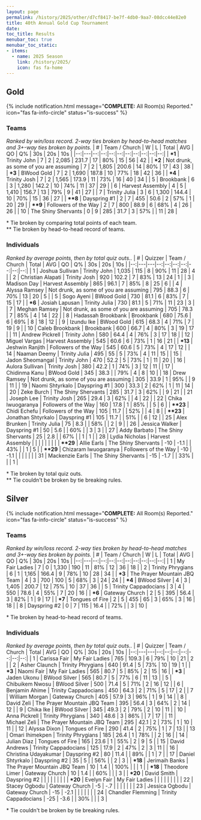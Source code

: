 ```yaml
---
layout: page
permalink: /history/2025/other/d7cf8417-be7f-4db0-9aa7-08dcc44e82e0
title: 40th Annual Gold Cup Tournament
date: 
toc_title: Results
menubar_toc: true
menubar_toc_static:
- items:
  - name: 2025 Season
    link: /history/2025/
    icon: fas fa-home
---
```



## Gold

{% include notification.html
   message="<b>COMPLETE:</b> All Room(s) Reported."
   icon="fas fa-info-circle"
   status="is-success" %}


### Teams

*Ranked by win/loss record. 2-way ties broken by head-to-head matches and 3+-way ties broken by points.*
| # | Team / Church | W | L | Total | AVG | QO | Q% | 30s | 20s | 10s |
|--:|---|--:|--:|--:|--:|--:|--:|--:|--:|--:|
| **\*1** | Trinity John | 7 | 2 | 2,085 | 231.7 | 17 | 80% | 15 | 56 | 42 |
| **\*2** | Not drunk, as some of you are assuming | 7 | 2 | 1,805 | 200.6 | 14 | 80% | 17 | 43 | 38 |
| **\*3** | BWood Gold | 7 | 2 | 1,690 | 187.8 | 10 | 77% | 18 | 42 | 36 |
| **\*4** | Trinity Josh | 7 | 2 | 1,565 | 173.9 | 11 | 73% | 16 | 40 | 34 |
| 5 | Brookbank | 6 | 3 | 1,280 | 142.2 | 10 | 74% | 11 | 37 | 29 |
| 6 | Harvest Assembly | 4 | 5 | 1,410 | 156.7 | 13 | 79% | 9 | 41 | 27 |
| 7 | Trinity Julia | 3 | 6 | 1,300 | 144.4 | 10 | 70% | 15 | 36 | 27 |
| **\*\*8** | Dayspring #1 | 2 | 7 | 455 | 50.6 | 2 | 57% | 1 | 20 | 29 |
| **\*\*9** | Followers of the Way | 2 | 7 | 800 | 88.9 | 6 | 68% | 4 | 26 | 26 |
| 10 | The Shiny Shervants | 0 | 9 | 285 | 31.7 | 3 | 57% |  | 11 | 28 |

\* Tie broken by comparing total points of each team.\
\*\* Tie broken by head-to-head record of teams.

### Individuals

*Ranked by average points, then by total quiz outs..*
| # | Quizzer | Team / Church | Total | AVG | QO | Q% | 30s | 20s | 10s |
|--:|---|---|--:|--:|--:|--:|--:|--:|--:|
| 1 | Joshua Sullivan | Trinity John | 1,035 | 115 | 8 | 90% | 11 | 28 | 4 |
| 2 | Christian Alapati | Trinity Josh | 920 | 102.2 | 7 | 83% | 13 | 24 | 1 |
| 3 | Madison Day | Harvest Assembly | 865 | 96.1 | 7 | 85% | 8 | 25 | 6 |
| 4 | Alyssa Ramsey | Not drunk, as some of you are assuming | 795 | 88.3 | 6 | 70% | 13 | 20 | 5 |
| 5 | Sogo Ayeni | BWood Gold | 730 | 81.1 | 6 | 83% | 7 | 15 | 17 |
| **\*6** | Josiah Lapusan | Trinity Julia | 730 | 81.1 | 5 | 71% | 11 | 23 | 3 |
| 7 | Meghan Ramsey | Not drunk, as some of you are assuming | 705 | 78.3 | 7 | 85% | 4 | 14 | 22 |
| 8 | Hadassah Brookbank | Brookbank | 680 | 75.6 | 6 | 69% | 8 | 18 | 12 |
| 9 | Izundu Ike | BWood Gold | 615 | 68.3 | 4 | 71% | 7 | 19 | 9 |
| 10 | Caleb Brookbank | Brookbank | 600 | 66.7 | 4 | 80% | 3 | 19 | 17 |
| 11 | Andrew Pickrell | Trinity John | 580 | 64.4 | 4 | 76% | 3 | 17 | 18 |
| 12 | Miguel Vargas | Harvest Assembly | 545 | 60.6 | 6 | 73% | 1 | 16 | 21 |
| **\*13** | Jeshwin Ranjith | Followers of the Way | 545 | 60.6 | 5 | 73% | 4 | 17 | 12 |
| 14 | Naaman Deemy | Trinity Julia | 495 | 55 | 5 | 73% | 4 | 11 | 15 |
| 15 | Jadon Sheomangal | Trinity John | 470 | 52.2 | 5 | 73% | 1 | 11 | 20 |
| 16 | Aulora Sullivan | Trinity Josh | 380 | 42.2 | 1 | 74% | 3 | 12 | 11 |
| 17 | Chidinma Kanu | BWood Gold | 345 | 38.3 |  | 79% | 4 | 8 | 10 |
| 18 | Drew Ramsey | Not drunk, as some of you are assuming | 305 | 33.9 | 1 | 95% |  | 9 | 11 |
| 19 | Naomi Shtyrkalo | Dayspring #1 | 300 | 33.3 | 2 | 62% | 1 | 11 | 14 |
| 20 | Zeke Burch | The Shiny Shervants | 285 | 31.7 | 3 | 62% |  | 9 | 21 |
| 21 | Joseph Lee | Trinity Josh | 265 | 29.4 | 3 | 62% |  | 4 | 22 |
| 22 | Chika Iwuogaranya | Followers of the Way | 160 | 17.8 | 1 | 85% |  | 5 | 6 |
| **\*\*23** | Chidi Echefu | Followers of the Way | 105 | 11.7 |  | 52% |  | 4 | 8 |
| **\*\*23** | Jonathan Shtyrkalo | Dayspring #1 | 105 | 11.7 |  | 51% |  | 6 | 12 |
| 25 | Alex Brunken | Trinity Julia | 75 | 8.3 |  | 58% |  | 2 | 9 |
| 26 | Jessica Walker | Dayspring #1 | 50 | 5.6 |  | 60% |  | 3 | 3 |
| 27 | Addy Barbato | The Shiny Shervants | 25 | 2.8 |  | 67% |  | 1 | 1 |
| 28 | Lydia Nicholas | Harvest Assembly |  |  |  |  |  |  |  |
| **\*\*29** | Allie Earls | The Shiny Shervants | -10 | -1.1 |  | 43% |  | 1 | 5 |
| **\*\*29** | Chizaram Iwuogaranya | Followers of the Way | -10 | -1.1 |  |  |  |  |  |
| 31 | Mackenzie Earls | The Shiny Shervants | -15 | -1.7 |  | 33% |  |  | 1 |

\* Tie broken by total quiz outs.\
\*\* Tie couldn't be broken by tie breaking rules.

## Silver

{% include notification.html
   message="<b>COMPLETE:</b> All Room(s) Reported."
   icon="fas fa-info-circle"
   status="is-success" %}


### Teams

*Ranked by win/loss record. 2-way ties broken by head-to-head matches and 3+-way ties broken by points.*
| # | Team / Church | W | L | Total | AVG | QO | Q% | 30s | 20s | 10s |
|--:|---|--:|--:|--:|--:|--:|--:|--:|--:|--:|
| 1 | My Fair Ladies | 7 | 0 | 1,330 | 190 | 11 | 81% | 12 | 36 | 18 |
| 2 | Trinity Phrygians | 6 | 1 | 1,165 | 166.4 | 9 | 78% | 10 | 28 | 34 |
| **\*3** | The Prayer Mountain JBQ Team | 4 | 3 | 700 | 100 | 5 | 68% | 3 | 24 | 24 |
| **\*4** | BWood Silver | 4 | 3 | 1,405 | 200.7 | 12 | 75% | 10 | 37 | 36 |
| 5 | Trinity Cappadocians | 3 | 4 | 550 | 78.6 | 4 | 55% | 7 | 20 | 16 |
| **\*6** | Gateway Church | 2 | 5 | 395 | 56.4 | 3 | 82% | 1 | 9 | 17 |
| **\*7** | Tongues of Fire | 2 | 5 | 455 | 65 | 3 | 65% | 3 | 16 | 18 |
| 8 | Dayspring #2 | 0 | 7 | 115 | 16.4 |  | 72% |  | 3 | 10 |

\* Tie broken by head-to-head record of teams.

### Individuals

*Ranked by average points, then by total quiz outs..*
| # | Quizzer | Team / Church | Total | AVG | QO | Q% | 30s | 20s | 10s |
|--:|---|---|--:|--:|--:|--:|--:|--:|--:|
| 1 | Carissa Fair | My Fair Ladies | 765 | 109.3 | 6 | 79% | 10 | 21 | 2 |
| 2 | Asher Claunch | Trinity Phrygians | 640 | 91.4 | 5 | 73% | 10 | 19 | 1 |
| **\*3** | Naomi Fair | My Fair Ladies | 565 | 80.7 | 5 | 85% | 2 | 15 | 16 |
| **\*3** | Jaden Ukonu | BWood Silver | 565 | 80.7 | 5 | 77% | 6 | 11 | 13 |
| 5 | Chibuikem Nwosu | BWood Silver | 500 | 71.4 | 5 | 71% | 2 | 16 | 12 |
| 6 | Benjamin Ahime | Trinity Cappadocians | 450 | 64.3 | 2 | 71% | 5 | 17 | 2 |
| 7 | William Morgan | Gateway Church | 405 | 57.9 | 3 | 96% | 1 | 9 | 14 |
| 8 | David Zeli | The Prayer Mountain JBQ Team | 395 | 56.4 | 3 | 64% | 2 | 14 | 12 |
| 9 | Chika Ike | BWood Silver | 345 | 49.3 | 2 | 79% | 2 | 10 | 11 |
| 10 | Anna Pickrell | Trinity Phrygians | 340 | 48.6 | 3 | 86% |  | 7 | 17 |
| 11 | Michael Zeli | The Prayer Mountain JBQ Team | 295 | 42.1 | 2 | 73% | 1 | 10 | 11 |
| 12 | Alyssa Dixon | Tongues of Fire | 290 | 41.4 | 2 | 75% | 1 | 7 | 13 |
| 13 | Omari Ihimekpen | Trinity Phrygians | 185 | 26.4 | 1 | 78% |  | 2 | 16 |
| 14 | Julian Diaz | Tongues of Fire | 165 | 23.6 | 1 | 55% | 2 | 9 | 5 |
| 15 | David Andrews | Trinity Cappadocians | 125 | 17.9 | 2 | 47% | 2 | 3 | 11 |
| 16 | Christina Udayakumar | Dayspring #2 | 80 | 11.4 |  | 89% |  | 1 | 7 |
| 17 | Daniel Shtyrkalo | Dayspring #2 | 35 | 5 |  | 56% |  | 2 | 3 |
| **\*18** | Jerimaih Banks | The Prayer Mountain JBQ Team | 10 | 1.4 |  | 100% |  |  | 1 |
| **\*18** | Theodore Limer | Gateway Church | 10 | 1.4 |  | 60% |  |  | 3 |
| **\*20** | David Smith | Dayspring #2 |  |  |  |  |  |  |  |
| **\*20** | Evelyn Fair | My Fair Ladies |  |  |  |  |  |  |  |
| 22 | Stacey Ogbodu | Gateway Church | -5 | -.7 |  |  |  |  |  |
| 23 | Jessica Ogbodu | Gateway Church | -15 | -2.1 |  |  |  |  |  |
| 24 | Chandler Flemming | Trinity Cappadocians | -25 | -3.6 |  | 30% |  |  | 3 |

\* Tie couldn't be broken by tie breaking rules.

